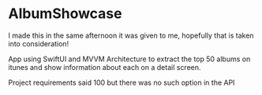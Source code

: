 # AlbumShowcase



I made this in the same afternoon it was given to me, hopefully that is taken into consideration!

App using SwiftUI and MVVM Architecture to extract the top 50 albums on itunes and show information about each on a detail screen.

Project requirements said 100 but there was no such option in the API
